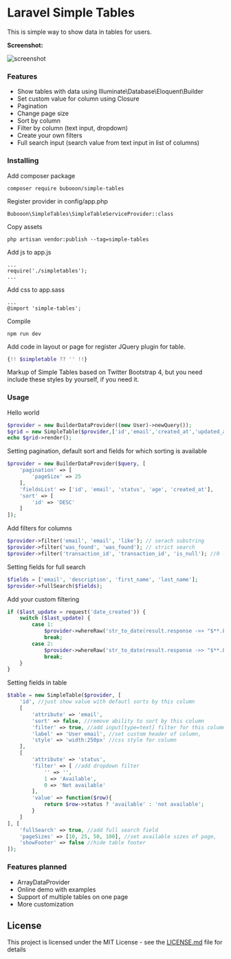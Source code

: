# Laravel Simple Tables

This is simple way to show data in tables for users.

**Screenshot:**

![screenshot](https://snag.gy/xQe2A5.jpg)

### Features
- Show tables with data using Illuminate\Database\Eloquent\Builder
- Set custom value for column using Closure
- Pagination
- Change page size
- Sort by column
- Filter by column (text input, dropdown)
- Create your own filters
- Full search input (search value from text input in list of columns)

### Installing

Add composer package

```
composer require bubooon/simple-tables
```

Register provider in config/app.php
```
Bubooon\SimpleTables\SimpleTableServiceProvider::class
```

Copy assets

```
php artisan vendor:publish --tag=simple-tables
```

Add js to app.js

```
...
require('./simpletables');
...
```

Add css to app.sass

```
...
@import 'simple-tables';
```

Compile

```
npm run dev
```

Add code in layout or page for register JQuery plugin for table.
```php
{!! $simpletable ?? '' !!}
```

Markup of Simple Tables based on Twitter Bootstrap 4, but you need include these styles 
by yourself, if you need it.

### Usage
Hello world

```php
$provider = new BuilderDataProvider((new User)->newQuery());
$grid = new SimpleTable($provider,['id','email','created_at','updated_at']);
echo $grid->render();
```

Setting pagination, default sort and fields for which sorting is available
```php
$provider = new BuilderDataProvider($query, [
    'pagination' => [
        'pageSize' => 25
    ],
    'fieldsList' => ['id', 'email', 'status', 'age', 'created_at'],
    'sort' => [
        'id' => 'DESC'
    ]
]);
```
Add filters for columns
```php
$provider->filter('email', 'email', 'like'); // serach substring
$provider->filter('was_found', 'was_found'); // strict search
$provider->filter('transaction_id', 'transaction_id', 'is_null'); //0 - IS NULL, 1 - IS NOT NULL, null - nothing
```
Setting fields for full search
```php
$fields = ['email', 'description', 'first_name', 'last_name'];
$provider->fullSearch($fields);
```

Add your custom filtering
```php
if ($last_update = request('date_created')) {
    switch ($last_update) {
        case 1:
            $provider->whereRaw('str_to_date(result.response ->> "$**.LastUpdatedDate", \'["%d/%m/%Y %T"]\') > now() - INTERVAL 1 WEEK');
            break;
        case 2:
            $provider->whereRaw('str_to_date(result.response ->> "$**.LastUpdatedDate", \'["%d/%m/%Y %T"]\') > now() - INTERVAL 1 MONTH');
            break;
    }
}
```

Setting fields in table
```php
$table = new SimpleTable($provider, [
    'id', //just show value with defautl sorts by this column
    [
        'attribute' => 'email',
        'sort' => false, //remove ability to sort by this column
        'filter' => true, //add input[type=text] filter for this column 
        'label' => 'User email', //set custom header of column,
        'style' => 'width:250px' //css style for column
    ],
    [
        'attribute' => 'status',
        'filter' => [ //add dropdown filter
            '' => '',
            1 => 'Available',
            0 => 'Not available'
        ],
        'value' => function($row){
            return $row->status ? 'available' : 'not available';
        }
    ]
], [
    'fullSearch' => true, //add full search field
    'pageSizes' => [10, 25, 50, 100], //set available sizes of page,
    'showFooter' => false //hide table footer
]);
```


### Features planned
- ArrayDataProvider
- Online demo with examples
- Support of multiple tables on one page
- More customization

## License

This project is licensed under the MIT License - see the [LICENSE.md](LICENSE.md) file for details
